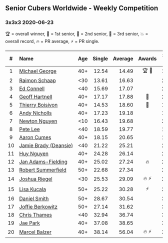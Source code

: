 ## Senior Cubers Worldwide - Weekly Competition
### 3x3x3 2020-06-23

🏆 = overall winner, 🥇 = 1st senior, 🥈 = 2nd senior, 🥉 = 3rd senior, 💥 = overall record, 🔥 = PR average, ⚡ = PR single.

| # | Name | Age | Single | Average | Awards | Solve 1 | Solve 2 | Solve 3 | Solve 4 | Solve 5 | Video |
| :--: | :-- | :--: | --: | --: | :--: | --: | --: | --: | --: | --: | :-- |
| 1 | [<span style="white-space: nowrap">Michael George</span>](../../persons/michael_george/333.md) | 40+ | 12.54 | 14.49 | 🏆 🥇 | 14.38 | 21.12 | 12.54 | 13.11 | 15.99 | [Link](https://www.facebook.com/events/722150235200875/permalink/725758621506703/) |
| 2 | [<span style="white-space: nowrap">Raimon Schaap</span>](../../persons/raimon_schaap/333.md) | <30 | 13.61 | 16.63 |  | 21.19 | 13.61 | 17.69 | 15.79 | 16.42 | [Link](https://www.facebook.com/events/722150235200875/permalink/725466964869202/) |
| 3 | [<span style="white-space: nowrap">Ed Connell</span>](../../persons/ed_connell/333.md) | <40 | 15.69 | 17.07 |  | 22.24 | 15.69 | 18.07 | 16.78 | 16.36 | [Link](https://www.facebook.com/events/722150235200875/permalink/724947131587852/) |
| 4 | [<span style="white-space: nowrap">Geoff Hartnell</span>](../../persons/geoff_hartnell/333.md) | 40+ | 17.17 | 17.88 | 🥈 | 23.59 | 17.76 | 17.17 | 18.12 | 17.76 | [Link](https://www.facebook.com/events/722150235200875/permalink/724913998257832/) |
| 5 | [<span style="white-space: nowrap">Thierry Boisivon</span>](../../persons/thierry_boisivon/333.md) | 40+ | 14.53 | 18.60 | 🥉 | 18.21 | 14.53 | 23.87 | 19.40 | 18.20 | [Link](https://www.facebook.com/events/722150235200875/permalink/725625921519973/) |
| 6 | [<span style="white-space: nowrap">Andy Nicholls</span>](../../persons/andy_nicholls/333.md) | 40+ | 17.23 | 19.18 |  | 19.19 | 17.23 | 22.77 | 19.64 | 18.70 | [Link](https://www.facebook.com/events/722150235200875/permalink/726570024758896/) |
| 7 | [<span style="white-space: nowrap">Newton Nguyen</span>](../../persons/newton_nguyen/333.md) | <10 | 16.43 | 19.68 |  | 23.98 | 17.55 | DNF | 16.43 | 17.52 | [Link](https://www.facebook.com/events/722150235200875/permalink/726311081451457/) |
| 8 | [<span style="white-space: nowrap">Pete Lee</span>](../../persons/pete_lee/333.md) | <40 | 18.59 | 19.77 |  | 19.20 | 18.59 | 21.43 | 19.55 | 20.58 | [Link](https://www.facebook.com/events/722150235200875/permalink/725678068181425/) |
| 9 | [<span style="white-space: nowrap">Aaron Cumes</span>](../../persons/aaron_cumes/333.md) | 40+ | 18.15 | 20.65 |  | 18.15 | 19.90 | 22.19 | 39.77 | 19.88 | [Link](https://www.facebook.com/events/722150235200875/permalink/722229618526270/) |
| 10 | [<span style="white-space: nowrap">Jamie Brady (Deansie)</span>](../../persons/jamie_brady/333.md) | <40 | 21.22 | 25.21 |  | 24.96 | 32.79 | 25.07 | 25.60 | 21.22 | [Link](https://www.facebook.com/events/722150235200875/permalink/726185618130670/) |
| 11 | [<span style="white-space: nowrap">Huy Nguyen</span>](../../persons/huy_nguyen/333.md) | 40+ | 24.28 | 26.14 |  | 26.32 | 27.62 | 24.49 | DNF | 24.28 | [Link](https://www.facebook.com/events/722150235200875/permalink/726311081451457/) |
| 12 | [<span style="white-space: nowrap">Jan Adams-Fielding</span>](../../persons/jan_adams_fielding/333.md) | 40+ | 25.02 | 27.24 | 🔥 | 27.34 | 26.37 | 28.00 | 25.02 | 30.53 | [Link](https://www.facebook.com/jan.adamsfielding/videos/10157164613566889/) |
| 13 | [<span style="white-space: nowrap">Robert Summerfield</span>](../../persons/robert_summerfield/333.md) | 50+ | 22.68 | 27.34 |  | 28.32 | 22.68 | 29.15 | 26.29 | 27.40 | [Link](https://www.facebook.com/rob.summerfield.33/videos/10158190891251071/) |
| 14 | [<span style="white-space: nowrap">Joshua Riegel</span>](../../persons/joshua_riegel/333.md) | <30 | 25.53 | 29.09 | 🔥 ⚡ | 28.37 | 25.53 | 32.76 | 31.34 | 27.55 | [Link](https://www.facebook.com/events/722150235200875/permalink/725666218182610/) |
| 15 | [<span style="white-space: nowrap">Lisa Kucala</span>](../../persons/lisa_kucala/333.md) | 50+ | 25.22 | 30.28 | ⚡ | 27.98 | 31.00 | 31.86 | 25.22 | 33.02 | [Link](https://www.facebook.com/events/722150235200875/permalink/726579611424604/) |
| 16 | [<span style="white-space: nowrap">Daniel Smith</span>](../../persons/daniel_smith/333.md) | 50+ | 28.67 | 30.54 |  | 36.84 | 29.79 | 28.67 | 30.39 | 31.44 | [Link](https://www.facebook.com/events/722150235200875/permalink/726725404743358/) |
| 17 | [<span style="white-space: nowrap">Joffie Berkowitz</span>](../../persons/joffie_berkowitz/333.md) | 50+ | 27.14 | 31.62 |  | 31.31 | 45.40 | 32.43 | 31.11 | 27.14 | [Link](https://www.facebook.com/joffie.berkowitz/videos/10163827533980128/) |
| 18 | [<span style="white-space: nowrap">Chris Thames</span>](../../persons/chris_thames/333.md) | <40 | 32.94 | 36.74 |  | 36.08 | 32.94 | 41.10 | 44.10 | 33.06 | [Link](https://www.facebook.com/events/722150235200875/permalink/725028471579718/) |
| 19 | [<span style="white-space: nowrap">Jae Park</span>](../../persons/jae_park/333.md) | 40+ | 37.08 | 38.65 |  | 37.08 | 39.67 | 38.62 | 38.71 | 38.61 | [Link](https://www.facebook.com/events/722150235200875/permalink/722975191785046/) |
| 20 | [<span style="white-space: nowrap">Marcel Balzer</span>](../../persons/marcel_balzer/333.md) | 40+ | 38.14 | 56.04 | 🔥 ⚡ | 38.14 | 50.19 | 50.50 | 1:07.45 | 1:27.79 | [Link](https://www.facebook.com/events/722150235200875/permalink/723006718448560/) |

<!-- Global site tag (gtag.js) - Google Analytics -->
<script async src="https://www.googletagmanager.com/gtag/js?id=UA-86348435-3"></script>
<script>window.dataLayer = window.dataLayer || []; function gtag() {dataLayer.push(arguments);} gtag('js', new Date()); gtag('config', 'UA-86348435-3');</script>
